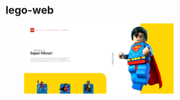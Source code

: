 # lego-web

<div align="center">
  <img src="./img/web-lego.png" width="80%" alt="Calculator">
</div>
